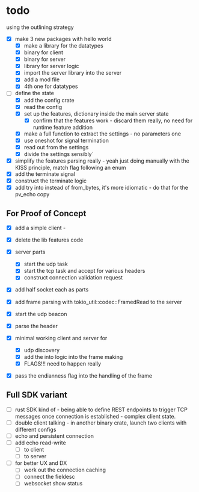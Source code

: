 
# todo

using the outlining strategy

- [x] make 3 new packages with hello world
  - [x] make a library for the datatypes
  - [x] binary for client
  - [x] binary for server
  - [x] library for server logic
  - [x] import the server library into the server
  - [x] add a mod file
  - [x] 4th one for datatypes

- [ ] define the state
  - [x] add the config crate
  - [x] read the config
  - [x] set up the features, dictionary inside the main server state
    - [x] confirm that the features work - discard them really, no need for runtime feature addition
  - [x] make a full function to extract the settings - no parameters one
  - [x] use oneshot for signal termination
  - [x] read out from the settings
  - [x] divide the settings sensibly`
- [x] simplify the features parsing really - yeah just doing manually with the KISS principle, match flag following an enum
- [x] add the terminate signal
- [x] construct the terminate logic
- [x] add try into instead of from_bytes, it's more idiomatic - do that for the pv_echo copy

## For Proof of Concept

- [x] add a simple client -
- [x] delete the lib features code
- [x] server parts
  - [x] start the udp task
  - [x] start the tcp task and accept for various headers
  - [x] construct connection validation request
- [x] add half socket each as parts
- [x] add frame parsing with tokio_util::codec::FramedRead to the server
- [x] start the udp beacon
- [x] parse the header
- [x] minimal working client and server for
  - [x] udp discovery
  - [x] add the into logic into the frame making
  - [x] FLAGS!!! need to happen really
- [x] pass the endianness flag into the handling of the frame


## Full SDK variant
  - [ ] rust SDK kind of - being able to define REST endpoints to trigger TCP messages once connection is established - complex client state.
  - [ ] double client talking - in another binary crate, launch two clients with different configs
  - [ ] echo and persistent connection
- [ ] add echo read-write
  - [ ] to client
  - [ ] to server
- [ ] for better UX and DX
  - [ ] work out the connection caching
  - [ ] connect the fieldesc
  - [ ] websocket show status
